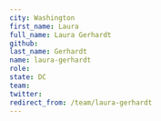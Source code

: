 ```yaml
---
city: Washington
first_name: Laura
full_name: Laura Gerhardt
github: 
last_name: Gerhardt
name: laura-gerhardt
role: 
state: DC
team: 
twitter: 
redirect_from: /team/laura-gerhardt
---
```

